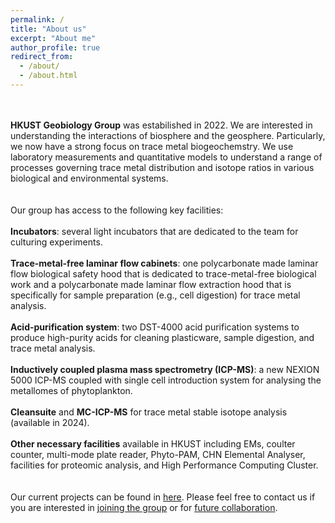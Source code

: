 ```yaml
---
permalink: /
title: "About us"
excerpt: "About me"
author_profile: true
redirect_from: 
  - /about/
  - /about.html
---
```

<br/><br/>
**HKUST Geobiology Group** was estabilished in 2022. We are interested in understanding the interactions of biosphere and the geosphere. Particularly, we now have a strong focus on trace metal biogeochemstry. We use laboratory measurements and quantitative models to understand a range of processes governing trace metal distribution and isotope ratios in various biological and environmental systems. 
<br/>
<br/><br/>
Our group has access to the following key facilities:
<br/><br/>
**Incubators**: several light incubators that are dedicated to the team for culturing experiments.
<br/><br/>
**Trace-metal-free laminar flow cabinets**: one polycarbonate made laminar flow biological safety hood that is dedicated to trace-metal-free biological work and a polycarbonate made laminar flow extraction hood that is specifically for sample preparation (e.g., cell digestion) for trace metal analysis.
<br/><br/>
**Acid-purification system**: two DST-4000 acid purification systems to produce high-purity acids for cleaning plasticware, sample digestion, and trace metal analysis.
<br/><br/>
**Inductively coupled plasma mass spectrometry (ICP-MS)**: a new NEXION 5000 ICP-MS coupled with single cell introduction system for analysing the metallomes of phytoplankton.
<br/><br/>
**Cleansuite** and **MC-ICP-MS** for trace metal stable isotope analysis (available in 2024).
<br/><br/>
**Other necessary facilities** available in HKUST including EMs, coulter counter, multi-mode plate reader, Phyto-PAM, CHN Elemental Analyser, facilities for proteomic analysis, and High Performance Computing Cluster.
<br/><br/><br/>
Our current projects can be found in [here](research.md). Please feel free to contact us if you are interested in [joining the group](joinus.md) or for [future collaboration](mailto:qiongz@ust.hk).  


